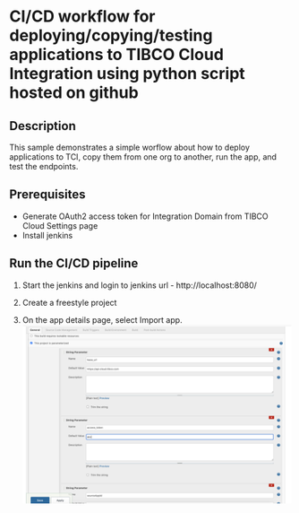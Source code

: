 # CI/CD workflow for deploying/copying/testing applications to TIBCO Cloud Integration using python script hosted on github


## Description

This sample demonstrates a simple worflow about how to deploy applications to TCI, copy them from one org to another, run the app, and test the endpoints.

## Prerequisites

* Generate OAuth2 access token for Integration Domain from TIBCO Cloud Settings page
* Install jenkins


## Run the CI/CD pipeline

1. Start the jenkins and login to jenkins url - http://localhost:8080/

2. Create a freestyle project

3. On the app details page, select Import app.
![Select import](import-screenshots/1.Build_params.png)

